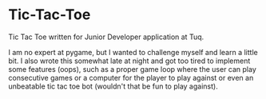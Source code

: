 # Tic-Tac-Toe
Tic Tac Toe written for Junior Developer application at Tuq. 

I am no expert at pygame, but I wanted to challenge myself and learn a little bit. I also wrote this somewhat late at night and got too tired to implement some features (oops), such as a proper game loop where the user can play consecutive games or a computer for the player to play against or even an unbeatable tic tac toe bot (wouldn't that be fun to play against).

